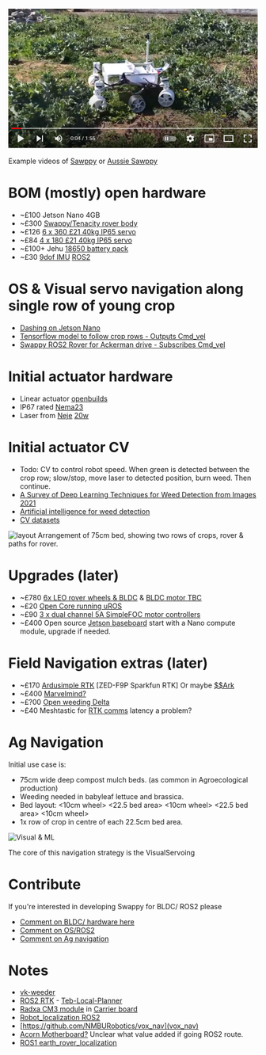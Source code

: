  [![Sawppy offroad](https://github.com/samuk/Sawppy_Rover/blob/main/modifications/Ag/photos/sawppy.png?raw=true)](https://www.youtube.com/watch?v=kUGr7XmU-Sk)

Example videos of [Sawppy](https://www.youtube.com/watch?v=kUGr7XmU-Sk) or [Aussie Sawppy](https://www.youtube.com/watch?v=re9Kwm8ZZak&list=PLlbs2OXYfe416tkqUpA_ianuvqNe2UZme)

# BOM (mostly) open hardware
- ~£100 Jetson Nano 4GB
- ~£300 [Swappy/Tenacity rover body](https://github.com/jetdillo/tenacity_rover#readme)
- ~£126 [6 x 360 £21 40kg IP65 servo](https://www.aliexpress.com/item/1005001325059005.html)
- ~£84 [4 x 180 £21 40kg IP65 servo](https://www.aliexpress.com/item/1005001325059005.html)
- ~£100+ Jehu [18650 battery pack](https://jag35.com/collections/pcb-based-products/products/high-power-18650-battery-module-diy-pcb-kit-75x)
- ~£30 [9dof IMU](https://thepihut.com/products/icm20948-9dof-motion-sensor-breakout) [ROS2 ](https://discourse.ros.org/t/ros-tinkerforge-imu-v2-bricks-driver/15539)

# OS & Visual servo navigation along single row of young crop
- [Dashing on Jetson Nano](https://github.com/ANI717/Headless-Jetson-Nano-Setup)
- [Tensorflow model to follow crop rows - Outputs Cmd_vel](https://github.com/ANI717/ANI717_Robotics#design-diagram)
- [Swappy ROS2 Rover for Ackerman drive - Subscribes Cmd_vel](https://github.com/mgonzs13/ros2_rover)

# Initial actuator hardware
- Linear actuator [openbuilds](https://www.aliexpress.com/item/32838215862.html)
- IP67 rated [Nema23](https://community.simplefoc.com/t/incremental-encoders/1737/4?u=sam)
- Laser from [Neje](https://neje.shop/products/40w-laser-module-laser-head-for-cnc-laser-cutter-engraver-woodworking-machine) [20w](https://www.xtool.com/products/20w-diode-laser-module?ref=pxfux0gvju&utm_source=youtube&utm_medium=livedemo&utm_campaign=0303_LT_20W)

# Initial actuator CV
- Todo: CV to control robot speed. When green is detected between the crop row; slow/stop, move laser to detected position, burn weed. Then continue.
- [A Survey of Deep Learning Techniques for Weed Detection from Images 2021](https://arxiv.org/abs/2103.01415)
- [Artificial intelligence for weed detection](http://ictactjournals.in/paper/IJIVP_Vol_11_Iss_2_Paper_3_2299_2305.pdf)
- [CV datasets](https://github.com/Agroecology-Lab/Open-Weeding-Delta#datasets)

![layout](https://user-images.githubusercontent.com/400875/155237332-3ecc8d33-3de2-46df-a034-e8a6f25317ae.jpeg)
Arrangement of 75cm bed, showing two rows of crops, rover & paths for rover.


# Upgrades (later)
- ~£780 [6x LEO rover wheels & BLDC](https://www.leorover.tech/shop/rover-wheel-v-2-0-kit) & [BLDC motor TBC](https://forum.fictionlab.pl/t/rover-motor-model/152/4)
- ~£20 [Open Core running uROS](https://github.com/rosmo-robot/Open-Core-M5stack/blob/main/README.md)
- ~£90 [3 x dual channel 5A SimpleFOC motor controllers](https://github.com/rosmo-robot/Rosmo_ESC)
- ~£400 Open source [Jetson baseboard](https://capablerobot.com/products/nx-baseboard/) start with a Nano compute module, upgrade if needed. 

#  Field Navigation extras (later)
- ~£170 [Ardusimple RTK](https://www.ardusimple.com/rtk-open-source-hardware/) [ZED-F9P Sparkfun RTK] Or maybe [$$Ark](https://arkelectron.com/product/ark-rtk-gps/)
- ~£400 [Marvelmind?](https://marvelmind.com/product/starter-set-super-mp-3d/)
- ~£?00  [Open weeding Delta](https://github.com/Agroecology-Lab/Open-Weeding-Delta)
- ~£40 Meshtastic for [RTK comms](https://meshtastic.discourse.group/) latency a problem?

# Ag Navigation 

Initial use case is:

- 75cm wide deep compost mulch beds. (as common in Agroecological production)
- Weeding needed in babyleaf lettuce and brassica.
- Bed layout: <10cm wheel> <22.5 bed area> <10cm wheel> <22.5 bed area> <10cm wheel>
- 1x row of crop in  centre of each 22.5cm bed area.

![Visual & ML](https://pbs.twimg.com/media/FIRSEUpXoA8Sf_V?format=jpg&name=900x900)

The core of this navigation strategy is the VisualServoing 

# Contribute
If you're interested in developing Swappy for BLDC/ ROS2 please 
- [Comment on BLDC/ hardware here](https://github.com/Roger-random/Sawppy_Rover/discussions/30)
- [Comment on OS/ROS2](https://github.com/Roger-random/Sawppy_Rover/discussions/32)
- [Comment on Ag navigation](https://discourse.ros.org/t/navigation-for-precision-farming-in-open-fields/15138/15?u=samuk) 

# Notes
- [vk-weeder](https://github.com/harsha-vk/weeder_bot) 
- [ROS2 RTK](https://github.com/aussierobots/ublox_dgnss) - [Teb-Local-Planner](https://github.com/rst-tu-dortmund/teb_local_planner/tree/foxy-devel)
- [Radxa CM3 module](https://www.cnx-software.com/2021/11/07/radxa-cm3-raspberry-pi-cm4-alternative/) in [Carrier board](https://hackaday.io/project/165108-carrier-board-for-the-raspberry-pi-compute-module)
- [Robot_localization ROS2](https://github.com/cra-ros-pkg/robot_localization/tree/ros2)
- [https://github.com/NMBURobotics/vox_nav](vox_nav)
- [Acorn Motherboard?](https://github.com/Twisted-Fields/acorn-robot-electronics/blob/main/README.md) Unclear what value added if going ROS2 route.
- [ROS1 earth_rover_localization](https://github.com/earthrover/earth_rover_localization/tree/master/earth_rover_localization)


